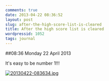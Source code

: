```yaml
---
comments: true
date: 2013-04-22 08:36:52
layout: post
slug: after-the-high-score-list-is-cleared
title: After the high score list is cleared
wordpressid: 1052
tags: journal
---
```


##08:36 Monday 22 April 2013

It's easy to be number 1!!!

  
  
[![20130422-083634.jpg](http://robnugen.com/blog/wp-content/uploads/2013/04/20130422-083634.jpg)](http://robnugen.com/blog/wp-content/uploads/2013/04/20130422-083634.jpg)
